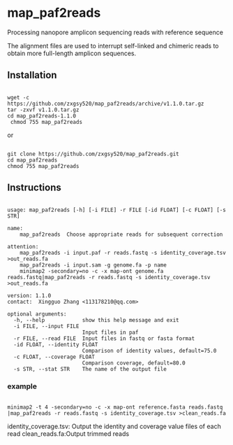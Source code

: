 # map_paf2reads
Processing nanopore amplicon sequencing reads with reference sequence

The alignment files are used to interrupt self-linked and chimeric reads to obtain more full-length amplicon sequences.
## Installation
<pre><code>
wget -c https://github.com/zxgsy520/map_paf2reads/archive/v1.1.0.tar.gz
tar -zxvf v1.1.0.tar.gz
cd map_paf2reads-1.1.0
 chmod 755 map_paf2reads
</code></pre>
or
<pre><code>
git clone https://github.com/zxgsy520/map_paf2reads.git
cd map_paf2reads
chmod 755 map_paf2reads
</code></pre>
## Instructions
<pre><code>
usage: map_paf2reads [-h] [-i FILE] -r FILE [-id FLOAT] [-c FLOAT] [-s STR]

name:
    map_paf2reads  Choose appropriate reads for subsequent correction

attention:
    map_paf2reads -i input.paf -r reads.fastq -s identity_coverage.tsv >out_reads.fa
    map_paf2reads -i input.sam -g genome.fa -p name
    minimap2 -secondary=no -c -x map-ont genome.fa reads.fastq|map_paf2reads -r reads.fastq -s identity_coverage.tsv >out_reads.fa

version: 1.1.0
contact:  Xingguo Zhang <113178210@qq.com>        

optional arguments:
  -h, --help            show this help message and exit
  -i FILE, --input FILE
                        Input files in paf
  -r FILE, --read FILE  Input files in fastq or fasta format
  -id FLOAT, --identity FLOAT
                        Comparison of identity values, default=75.0
  -c FLOAT, --coverage FLOAT
                        Comparison coverage, default=80.0
  -s STR, --stat STR    The name of the output file
</code></pre>
### example
<pre><code>
minimap2 -t 4 -secondary=no -c -x map-ont reference.fasta reads.fastq |map_paf2reads -r reads.fastq -s identity_coverage.tsv >clean_reads.fa
</code></pre>
identity_coverage.tsv: Output the identity and coverage value files of each read
clean_reads.fa:Output trimmed reads
